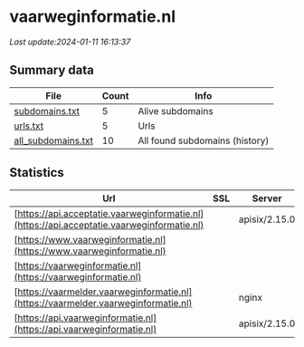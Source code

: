 # vaarweginformatie.nl
*Last update:2024-01-11 16:13:37*
## Summary data
| File       | Count | Info |
|------------|-------|------|
|[subdomains.txt](/data/vaarweginformatie/subdomains.txt)|5|Alive subdomains|
|[urls.txt](/data/vaarweginformatie/urls.txt)|5|Urls|
|[all_subdomains.txt](/data/vaarweginformatie/all_subdomains.txt)|10|All found subdomains (history)|
## Statistics
| Url | SSL | Server | Cookie | HSTS | CSP | XFO | XXP | RP | Tech |
|------------|-------|------|------|------|------|------|------|------|------|
|[https://api.acceptatie.vaarweginformatie.nl](https://api.acceptatie.vaarweginformatie.nl)| |apisix/2.15.0| | | | | |:white_check_mark: |Apache APISIX:2.15.0|
|[https://www.vaarweginformatie.nl](https://www.vaarweginformatie.nl)| | | |:white_check_mark: | | |:white_check_mark: | |:white_check_mark: ||
|[https://vaarweginformatie.nl](https://vaarweginformatie.nl)| | | |:white_check_mark: | | |:white_check_mark: | |:white_check_mark: ||
|[https://vaarmelder.vaarweginformatie.nl](https://vaarmelder.vaarweginformatie.nl)| |nginx| |:white_check_mark: | | | | |:white_check_mark: ||
|[https://api.vaarweginformatie.nl](https://api.vaarweginformatie.nl)| |apisix/2.15.0| |:white_check_mark: | | | | |:white_check_mark: |Apache APISIX:2.15.0...|